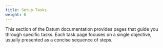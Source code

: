 ```yaml
---
title: Setup Tasks
weight: 6
---
```


This section of the Datum documentation provides pages that guide you through
specific tasks. Each task page focuses on a single objective, usually presented
as a concise sequence of steps.
